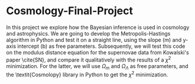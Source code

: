 # Cosmology-Final-Project
In this project we explore how the Bayesian inference is used in cosmology and astrophysics. We are going to develop the Metropolis-Hastings algorithm in Python and test it on a straight line, using the slope (m) and y-axis intercept (b) as free parameters. Subsequently, we will test this code on the modulus distance equation for the supernovae data from Kowalski's paper \cite{SN}, and compare it qualitatively with the results of a $\chi^2$ minimization. For the latter, we will use $\Omega_m$ and $\Omega_\Lambda$ as free parameters, and the \textit{Cosmolopy} library in Python to get the $\chi^2$ minimization.
